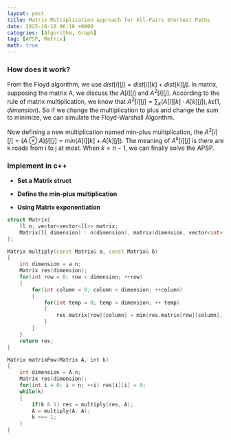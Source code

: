 ```yaml
---
layout: post
title: Matrix Multiplication approach for All-Pairs Shortest Paths
date: 2025-10-18 06:18 +0000
catogries: [Algorithm, Graph]
tag: [APSP, Matrix]
math: true
---
```

### **How does it work?**

From the Floyd algorithm, we use $dist[i][j] = dist[i][k] + dist[k][j]$. In matrix, supposing the matrix A, we discuss the $A[i][j]$ and $A^2[i][j]$. According to the rule of matrix multiplication, we know that $A^2[i][j] = \sum_k (A[i][k] \cdot A[k][j]), k ϵ (1,dimension)$. So if we change the multiplication to plus and change the sum to minimize, we can simulate the Floyd-Warshall Algorithm.

Now defining a new multiplication named min-plus multiplication, the $A^2[i][j] = (A⊗A) [i][j] = min (A[i][k] + A[k][j])$. The meaning of $A^k[i][j]$ is there are k roads from i to j at most. When $k = n - 1$, we can finally solve the APSP.

### **Implement in c++**

- **Set a Matrix struct**

- **Define the min-plus multiplication**

- **Using Matrix exponentiation**

```c++
struct Matrix{
    ll n; vector<vector<ll>> matrix;
    Matrix(ll dimension) : n(dimension), matrix(dimension, vector<int>(dimension, INT_MAX)){}
};

Matrix multiply(const Matrix& a, const Matrix& b)
{
    int dimension = a.n;
    Matrix res(dimension);
    for(int row = 0; row < dimension; ++row)
    {
        for(int column = 0; column < dimension; ++column)
        {
            for(int temp = 0; temp < dimension; ++ temp)
            {
                res.matrix[row][column] = min(res.matrix[row][column], a.matrix[row][temp] + b.matrix[temp][column]);
            }
        }
    }
    return res;
}

Matrix matrixPow(Matrix A, int k)
{
    int dimension = A.n;
    Matrix res(dimension);
    for(int i = 0; i < n; ++i) res[i][i] = 0;
    while(k)
    {
        if(k & 1) res = multiply(res, A);
        A = multiply(A, A);
        k >>= 1;
    }
}
```
